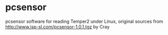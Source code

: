 pcsensor
========

pcsensor software for reading Temper2 under Linux, original sources from http://www.isp-sl.com/pcsensor-1.0.1.tgz by Cray